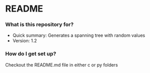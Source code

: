# README #

### What is this repository for? ###

* Quick summary: Generates a spanning tree with random values
* Version: 1.2

### How do I get set up? ###

Checkout the README.md file in either c or py folders

